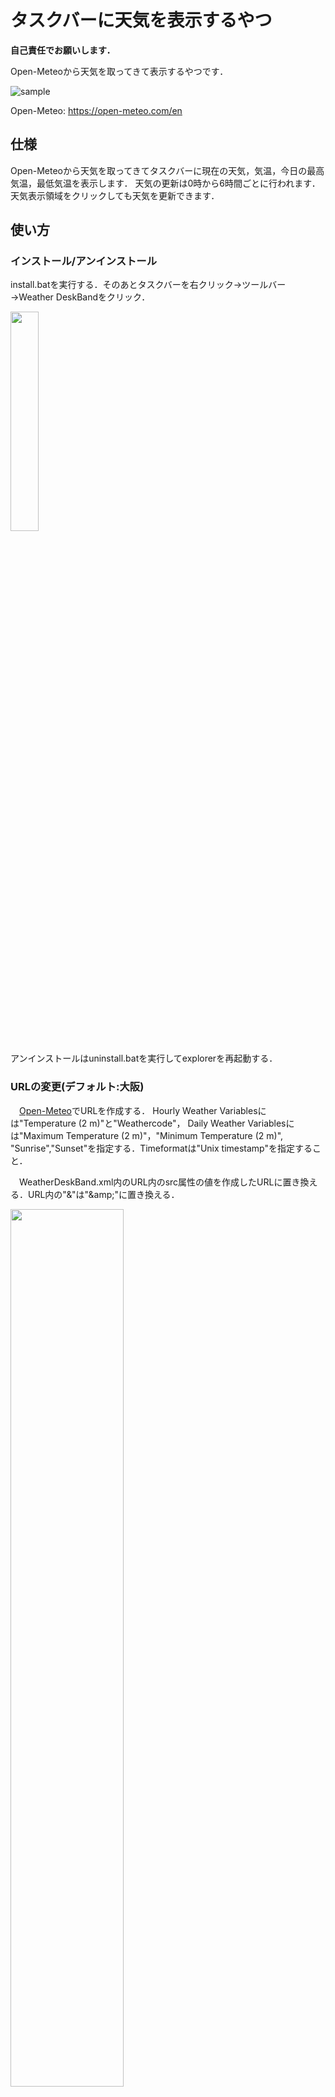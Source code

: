 # タスクバーに天気を表示するやつ
**自己責任でお願いします．**

Open-Meteoから天気を取ってきて表示するやつです．

![sample](https://user-images.githubusercontent.com/106300228/209650753-2f1b4a70-b3de-487a-b88e-98a0eccc9f95.jpg)

Open-Meteo: https://open-meteo.com/en

## 仕様
Open-Meteoから天気を取ってきてタスクバーに現在の天気，気温，今日の最高気温，最低気温を表示します．
天気の更新は0時から6時間ごとに行われます．天気表示領域をクリックしても天気を更新できます．

## 使い方

### インストール/アンインストール
install.batを実行する．そのあとタスクバーを右クリック→ツールバー→Weather DeskBandをクリック．

<img src="https://user-images.githubusercontent.com/106300228/209650853-bc9efbd9-a27e-4870-b8e9-5c7f430bf06c.jpg" alter="register" width="30%" height="30%" >

アンインストールはuninstall.batを実行してexplorerを再起動する．

### URLの変更(デフォルト:大阪)
　[Open-Meteo](https://open-meteo.com/en/docs#api_form)でURLを作成する．
Hourly Weather Variablesには"Temperature (2 m)"と"Weathercode"，
Daily Weather Variablesには"Maximum Temperature (2 m)"，"Minimum Temperature (2 m)",
"Sunrise","Sunset"を指定する．Timeformatは"Unix timestamp"を指定すること．

　WeatherDeskBand.xml内のURL内のsrc属性の値を作成したURLに置き換える．URL内の"&"は"&amp\;"に置き換える．

<img src="https://user-images.githubusercontent.com/106300228/209653605-997897b9-799c-4608-b0b5-9fb4c37efbd7.jpg" alter="xml" width="60%" height="60%" >

### 天気アイコンの変更
　作成した天気アイコンをimagesに置く．WeatherDeskBand.xml内のアイコンを変更したいWeatherCodeに対応するIcon要素のfilename属性値を変更する．
## 動作確認環境
Windows10 x64

## ビルド環境
- Visual Studio 2022
- cpprestsdk 2.10.18
- nlohmann.json.decomposed 3.11.2

## 問い合わせ先
Mail:u849256c\[at\]ecs.osaka-u.ac.jp

## ライセンス
MIT
## 参考
以下のサイト，コードを参考にさせていただきました．
- https://learn.microsoft.com/ja-jp/windows/win32/shell/band-objects
- http://eternalwindows.jp/shell/shellex/shellex13.html
- https://github.com/KMConner/TaskbarTweet
